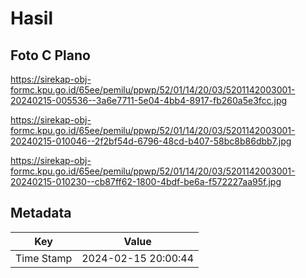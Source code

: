 # Hasil

## Foto C Plano

https://sirekap-obj-formc.kpu.go.id/65ee/pemilu/ppwp/52/01/14/20/03/5201142003001-20240215-005536--3a6e7711-5e04-4bb4-8917-fb260a5e3fcc.jpg

https://sirekap-obj-formc.kpu.go.id/65ee/pemilu/ppwp/52/01/14/20/03/5201142003001-20240215-010046--2f2bf54d-6796-48cd-b407-58bc8b86dbb7.jpg

https://sirekap-obj-formc.kpu.go.id/65ee/pemilu/ppwp/52/01/14/20/03/5201142003001-20240215-010230--cb87ff62-1800-4bdf-be6a-f572227aa95f.jpg


## Metadata

| Key        | Value               |
| ---------- | ------------------- |
| Time Stamp | 2024-02-15 20:00:44 |



